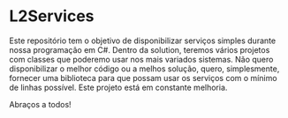 # L2Services

Este repositório tem o objetivo de disponibilizar serviços simples durante nossa programação em C#.
Dentro da solution, teremos vários projetos com classes que poderemo usar nos mais variados sistemas.
Não quero disponibilizar o melhor código ou a melhos solução, quero, simplesmente, fornecer uma biblioteca para que possam
usar os serviços com o mínimo de linhas possível.
Este projeto está em constante melhoria.

Abraços a todos!
